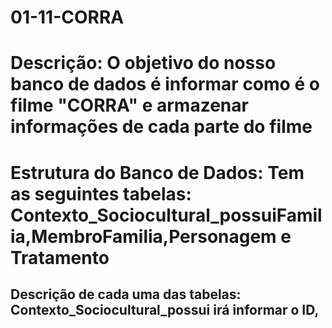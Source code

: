 # 01-11-CORRA
# Descrição: O objetivo do nosso banco de dados é informar como é o filme "CORRA" e armazenar informações de cada parte do filme
# Estrutura do Banco de Dados: Tem as seguintes tabelas: Contexto_Sociocultural_possuiFamilia,MembroFamilia,Personagem e Tratamento
## Descrição de cada uma das tabelas: Contexto_Sociocultural_possui irá informar o ID,
